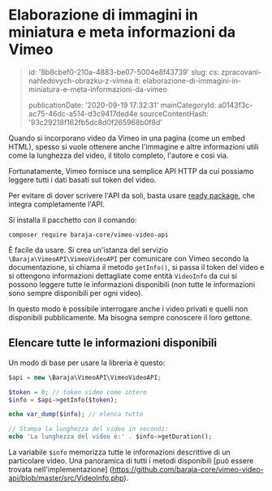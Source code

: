 Elaborazione di immagini in miniatura e meta informazioni da Vimeo
==================================================================

> id: '8b8cbef0-210a-4883-be07-5004e8f43739'
> slug:
> 	cs: zpracovani-nahledovych-obrazku-z-vimea
> 	it: elaborazione-di-immagini-in-miniatura-e-meta-informazioni-da-vimeo
> 
> publicationDate: '2020-09-19 17:32:31'
> mainCategoryId: a0143f3c-ac75-46dc-a514-d3c9417ded4e
> sourceContentHash: '93c29218f162fb5dc8d0f265968b0f8d'

Quando si incorporano video da Vimeo in una pagina (come un embed HTML), spesso si vuole ottenere anche l'immagine e altre informazioni utili come la lunghezza del video, il titolo completo, l'autore e così via.

Fortunatamente, Vimeo fornisce una semplice API HTTP da cui possiamo leggere tutti i dati basati sul token del video.

Per evitare di dover scrivere l'API da soli, basta usare [ready package](https://github.com/baraja-core/vimeo-video-api), che integra completamente l'API.

Si installa il pacchetto con il comando:

```shell
composer require baraja-core/vimeo-video-api
```

È facile da usare. Si crea un'istanza del servizio `\Baraja\VimeoAPI\VimeoVideoAPI` per comunicare con Vimeo secondo la documentazione, si chiama il metodo `getInfo()`, si passa il token del video e si ottengono informazioni dettagliate come entità `VideoInfo` da cui si possono leggere tutte le informazioni disponibili (non tutte le informazioni sono sempre disponibili per ogni video).

In questo modo è possibile interrogare anche i video privati e quelli non disponibili pubblicamente. Ma bisogna sempre conoscere il loro gettone.

Elencare tutte le informazioni disponibili
---------

Un modo di base per usare la libreria è questo:

```php
$api = new \Baraja\VimeoAPI\VimeoVideoAPI;

$token = 0; // token video come intero
$info = $api->getInfo($token);

echo var_dump($info); // elenca tutto

// Stampa la lunghezza del video in secondi:
echo 'La lunghezza del video è:' . $info->getDuration();
```

La variabile `$info` memorizza tutte le informazioni descrittive di un particolare video. Una panoramica di tutti i metodi disponibili [può essere trovata nell'implementazione] (https://github.com/baraja-core/vimeo-video-api/blob/master/src/VideoInfo.php).
